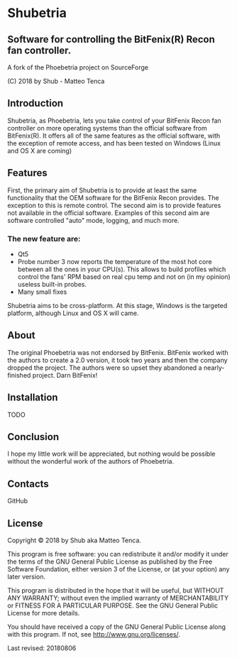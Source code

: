 # Shubetria
## Software for controlling the BitFenix(R) Recon fan controller.

A fork of the Phoebetria project on SourceForge

(C) 2018 by Shub - Matteo Tenca
                        
## Introduction

Shubetria, as Phoebetria, lets you take control of your BitFenix Recon 
fan controller on more operating systems than the official software 
from BitFenix(R). It offers all of the same features as the official 
software, with the exception of remote access, and has been tested on 
Windows (Linux and OS X are coming)

## Features

First, the primary aim of Shubetria is to provide at least the same 
functionality that the OEM software for the BitFenix Recon provides. The 
exception to this is remote control. The second aim is to provide 
features not available in the official software. Examples of this 
second aim are software controlled "auto" mode, logging, and much more.

### The new feature are:

- Qt5
- Probe number 3 now reports the temperature of the most hot core
  between all the ones in your CPU(s). This allows to build profiles
  which control the fans' RPM based on real cpu temp and not on 
  (in my opinion) useless built-in probes.
- Many small fixes

Shubetria aims to be cross-platform. At this stage, Windows is 
the targeted platform, although Linux and OS X will came.


## About

The original Phoebetria was not endorsed by BitFenix. BitFenix worked
with the authors to create a 2.0 version, it took two years and then
the company dropped the project. The authors were so upset they abandoned
a nearly-finished project. Darn BitFenix!

## Installation

TODO

## Conclusion

I hope my little work will be appreciated, but nothing would be possible
without the wonderful work of the authors of Phoebetria.

## Contacts

GitHub

## License

Copyright © 2018 by Shub aka Matteo Tenca.

This program is free software: you can redistribute it and/or modify it
under the terms of the GNU General Public License as published by the
Free Software Foundation, either version 3 of the License, or (at your
option) any later version.

This program is distributed in the hope that it will be useful, but
WITHOUT ANY WARRANTY; without even the implied warranty of
MERCHANTABILITY or FITNESS FOR A PARTICULAR PURPOSE. See the GNU General
Public License for more details.

You should have received a copy of the GNU General Public License along
with this program. If not, see http://www.gnu.org/licenses/.


Last revised: 20180806